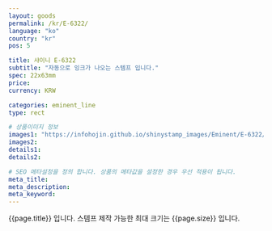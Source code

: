 ```yaml
---
layout: goods
permalink: /kr/E-6322/
language: "ko"
country: "kr"
pos: 5

title: 샤이니 E-6322
subtitle: "자동으로 잉크가 나오는 스템프 입니다."
spec: 22x63mm
price: 
currency: KRW

categories: eminent_line
type: rect

# 상품이미지 정보
images1: "https://infohojin.github.io/shinystamp_images/Eminent/E-6322/E-6322_1.jpg"
images2:
details1:
details2:    

# SEO 메타설정을 정의 합니다. 상품의 메타값을 설정한 경우 우선 적용이 됩니다.
meta_title: 
meta_description:
meta_keyword:
---
```


{{page.title}} 입니다. 스템프 제작 가능한 최대 크기는 {{page.size}} 입니다.